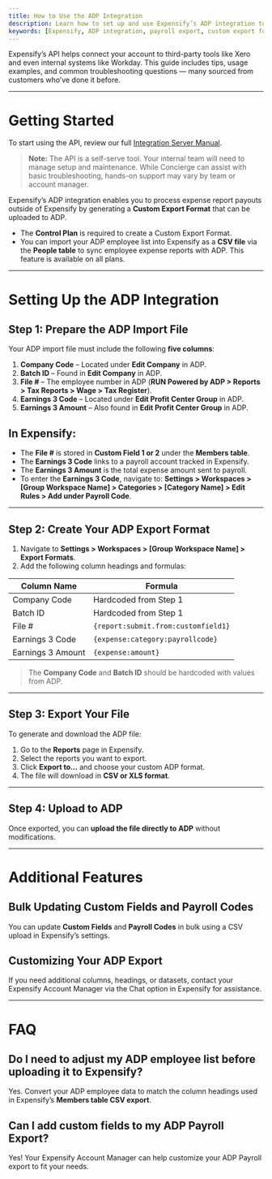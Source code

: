 ```yaml
---
title: How to Use the ADP Integration
description: Learn how to set up and use Expensify’s ADP integration to export and process expense report payouts seamlessly with ADP.
keywords: [Expensify, ADP integration, payroll export, custom export format, expense reports, bulk update]
---
```



Expensify’s API helps connect your account to third-party tools like Xero and even internal systems like Workday. This guide includes tips, usage examples, and common troubleshooting questions — many sourced from customers who’ve done it before.

---

# Getting Started

To start using the API, review our full [Integration Server Manual](https://integrations.expensify.com/Integration-Server/doc/#introduction).

> **Note:** The API is a self-serve tool. Your internal team will need to manage setup and maintenance. While Concierge can assist with basic troubleshooting, hands-on support may vary by team or account manager.

Expensify’s ADP integration enables you to process expense report payouts outside of Expensify by generating a **Custom Export Format** that can be uploaded to ADP.

- The **Control Plan** is required to create a Custom Export Format.
- You can import your ADP employee list into Expensify as a **CSV file** via the **People table** to sync employee expense reports with ADP. This feature is available on all plans.

---

# Setting Up the ADP Integration

## Step 1: Prepare the ADP Import File
Your ADP import file must include the following **five columns**:

1. **Company Code** – Located under **Edit Company** in ADP.
2. **Batch ID** – Found in **Edit Company** in ADP.
3. **File #** – The employee number in ADP (**RUN Powered by ADP > Reports > Tax Reports > Wage > Tax Register**).
4. **Earnings 3 Code** – Located under **Edit Profit Center Group** in ADP.
5. **Earnings 3 Amount** – Also found in **Edit Profit Center Group** in ADP.

## In Expensify:
- The **File #** is stored in **Custom Field 1 or 2** under the **Members table**.
- The **Earnings 3 Code** links to a payroll account tracked in Expensify.
- The **Earnings 3 Amount** is the total expense amount sent to payroll.
- To enter the **Earnings 3 Code**, navigate to:
  **Settings > Workspaces > [Group Workspace Name] > Categories > [Category Name] > Edit Rules > Add under Payroll Code**.

---

## Step 2: Create Your ADP Export Format
1. Navigate to **Settings > Workspaces > [Group Workspace Name] > Export Formats**.
2. Add the following column headings and formulas:

| Column Name         | Formula                                   |
|---------------------|------------------------------------------|
| Company Code       | Hardcoded from Step 1                    |
| Batch ID          | Hardcoded from Step 1                    |
| File #           | `{report:submit.from:customfield1}`       |
| Earnings 3 Code  | `{expense:category:payrollcode}`         |
| Earnings 3 Amount| `{expense:amount}`                       |

> The **Company Code** and **Batch ID** should be hardcoded with values from ADP.

---

## Step 3: Export Your File
To generate and download the ADP file:

1. Go to the **Reports** page in Expensify.
2. Select the reports you want to export.
3. Click **Export to...** and choose your custom ADP format.
4. The file will download in **CSV or XLS format**.

---

## Step 4: Upload to ADP
Once exported, you can **upload the file directly to ADP** without modifications.

---

# Additional Features

## Bulk Updating Custom Fields and Payroll Codes
You can update **Custom Fields** and **Payroll Codes** in bulk using a CSV upload in Expensify’s settings.

## Customizing Your ADP Export
If you need additional columns, headings, or datasets, contact your Expensify Account Manager via the Chat option in Expensify for assistance.

---

# FAQ

## Do I need to adjust my ADP employee list before uploading it to Expensify?
Yes. Convert your ADP employee data to match the column headings used in Expensify’s **Members table CSV export**.

## Can I add custom fields to my ADP Payroll Export?
Yes! Your Expensify Account Manager can help customize your ADP Payroll export to fit your needs.

